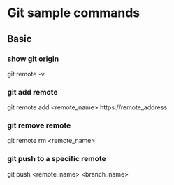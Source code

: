 # Git sample commands

## Basic

### show git origin

git remote -v

### git add remote

git remote add <remote_name> https://remote_address

### git remove remote

git remote rm <remote_name>

### git push to a specific remote

git push <remote_name> <branch_name>